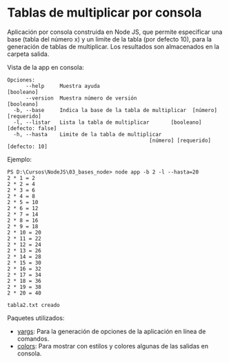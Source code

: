 # Tablas de multiplicar por consola

Aplicación por consola construida en Node JS, que permite especificar una base (tabla del número x) y un limite de la tabla (por defecto 10), para la generación de tablas de multiplicar.
Los resultados son almacenados en la carpeta salida.

Vista de la app en consola:

``` 
Opciones:
      --help     Muestra ayuda                                        [booleano]
      --version  Muestra número de versión                            [booleano]
  -b, --base     Indica la base de la tabla de multiplicar  [número] [requerido]
  -l, --listar   Lista la tabla de multiplicar       [booleano] [defecto: false]
  -h, --hasta    Limite de la tabla de multiplicar
                                              [número] [requerido] [defecto: 10]
```

Ejemplo:
```
PS D:\Cursos\NodeJS\03_bases_node> node app -b 2 -l --hasta=20
2 * 1 = 2
2 * 2 = 4
2 * 3 = 6
2 * 4 = 8
2 * 5 = 10
2 * 6 = 12
2 * 7 = 14
2 * 8 = 16
2 * 9 = 18
2 * 10 = 20
2 * 11 = 22
2 * 12 = 24
2 * 13 = 26
2 * 14 = 28
2 * 15 = 30
2 * 16 = 32
2 * 17 = 34
2 * 18 = 36
2 * 19 = 38
2 * 20 = 40

tabla2.txt creado
```

Paquetes utilizados:

- [yargs](https://yargs.js.org/): Para la generación de opciones de la aplicación en línea de comandos.
- [colors](https://www.npmjs.com/package/colors): Para mostrar con estilos y colores algunas de las salidas en consola.
